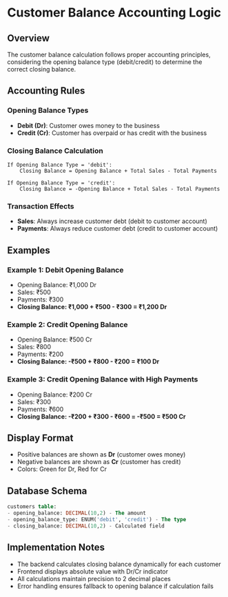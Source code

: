 # Customer Balance Accounting Logic

## Overview
The customer balance calculation follows proper accounting principles, considering the opening balance type (debit/credit) to determine the correct closing balance.

## Accounting Rules

### Opening Balance Types
- **Debit (Dr)**: Customer owes money to the business
- **Credit (Cr)**: Customer has overpaid or has credit with the business

### Closing Balance Calculation

```
If Opening Balance Type = 'debit':
    Closing Balance = Opening Balance + Total Sales - Total Payments

If Opening Balance Type = 'credit':
    Closing Balance = -Opening Balance + Total Sales - Total Payments
```

### Transaction Effects
- **Sales**: Always increase customer debt (debit to customer account)
- **Payments**: Always reduce customer debt (credit to customer account)

## Examples

### Example 1: Debit Opening Balance
- Opening Balance: ₹1,000 Dr
- Sales: ₹500
- Payments: ₹300
- **Closing Balance: ₹1,000 + ₹500 - ₹300 = ₹1,200 Dr**

### Example 2: Credit Opening Balance
- Opening Balance: ₹500 Cr
- Sales: ₹800
- Payments: ₹200
- **Closing Balance: -₹500 + ₹800 - ₹200 = ₹100 Dr**

### Example 3: Credit Opening Balance with High Payments
- Opening Balance: ₹200 Cr
- Sales: ₹300
- Payments: ₹600
- **Closing Balance: -₹200 + ₹300 - ₹600 = -₹500 = ₹500 Cr**

## Display Format
- Positive balances are shown as **Dr** (customer owes money)
- Negative balances are shown as **Cr** (customer has credit)
- Colors: Green for Dr, Red for Cr

## Database Schema
```sql
customers table:
- opening_balance: DECIMAL(10,2) - The amount
- opening_balance_type: ENUM('debit', 'credit') - The type
- closing_balance: DECIMAL(10,2) - Calculated field
```

## Implementation Notes
- The backend calculates closing balance dynamically for each customer
- Frontend displays absolute value with Dr/Cr indicator
- All calculations maintain precision to 2 decimal places
- Error handling ensures fallback to opening balance if calculation fails